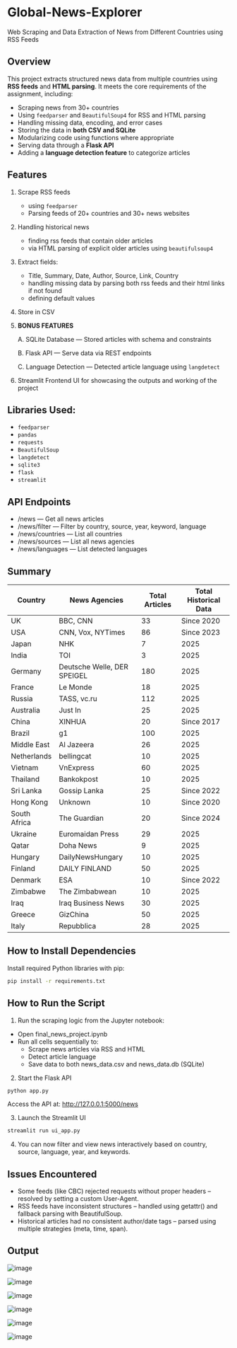# Global-News-Explorer
Web Scraping and Data Extraction of News from Different Countries using RSS Feeds

## Overview

This project extracts structured news data from multiple countries using **RSS feeds** and **HTML parsing**. It meets the core requirements of the assignment, including:

-  Scraping news from 30+ countries
-  Using `feedparser` and `BeautifulSoup4` for RSS and HTML parsing
-  Handling missing data, encoding, and error cases
-  Storing the data in **both CSV and SQLite**
-  Modularizing code using functions where appropriate
-  Serving data through a **Flask API**
-  Adding a **language detection feature** to categorize articles



##  Features
                      
1. Scrape RSS feeds

   - using `feedparser`
   - Parsing feeds of 20+ countries and 30+ news websites
2. Handling historical news

   - finding rss feeds that contain older articles
   - via HTML parsing of explicit older articles using `beautifulsoup4`
   
3. Extract fields:

   - Title, Summary, Date, Author, Source, Link, Country
   - handling missing data by parsing both rss feeds and their html links if not found
   - defining default values
     
4. Store in CSV

5. **BONUS FEATURES**
   
   A. SQLite Database — Stored articles with schema and constraints
   
   B. Flask API  — Serve data via REST endpoints
   
   C. Language Detection — Detected article language using `langdetect`

7. Streamlit Frontend UI for showcasing the outputs and working of the project

## Libraries Used:

- `feedparser`
- `pandas`
- `requests`
- `BeautifulSoup`
- `langdetect`
- `sqlite3`
- `flask`
- `streamlit`

## API Endpoints

- /news — Get all news articles
- /news/filter — Filter by country, source, year, keyword, language
- /news/countries — List all countries
- /news/sources — List all news agencies
- /news/languages — List detected languages
 

## Summary


| Country     | News Agencies                     | Total Articles | Total Historical Data |
|-------------|-----------------------------------|----------------|-----------------------|
| UK          | BBC, CNN                          | 33             | Since 2020            |
| USA         | CNN, Vox, NYTimes                 | 86             | Since 2023            |
| Japan       | NHK                               | 7              |  2025                 |
| India       | TOI                               | 3              |  2025                 |
| Germany     | Deutsche Welle, DER SPEIGEL       | 180            |  2025                 |
| France      | Le Monde                          | 18             |  2025                 |
| Russia      | TASS, vc.ru                       | 112            |  2025                 |
| Australia   | Just In                           | 25             |  2025                 |
| China       | XINHUA                            | 20             | Since 2017            |
| Brazil      | g1                                | 100            |  2025                 |
| Middle East | Al Jazeera                        | 26             |  2025                 |
| Netherlands | bellingcat                        | 10             |  2025                 |
| Vietnam     | VnExpress                         | 60             |  2025                 |
| Thailand    | Bankokpost                        | 10             |  2025                 |
| Sri Lanka   | Gossip Lanka                      | 25             | Since 2022            |
| Hong Kong   | Unknown                           | 10             | Since 2020            |
| South Africa| The Guardian                      | 20             | Since 2024            |
| Ukraine     | Euromaidan Press                  | 29             |  2025                 |
| Qatar       | Doha News                         | 9              |  2025                 |
| Hungary     | DailyNewsHungary                  | 10             |  2025                 |
| Finland     | DAILY FINLAND                     | 50             |  2025                 |
| Denmark     | ESA                               | 10             | Since 2022            |
| Zimbabwe    | The Zimbabwean                    | 10             |  2025                 |
| Iraq        | Iraq Business News                | 30             |  2025                 |
| Greece      | GizChina                          | 50             |  2025                 |
| Italy       | Repubblica                        | 28             |  2025                 |

##  How to Install Dependencies

Install required Python libraries with pip:

```bash
pip install -r requirements.txt
```
## How to Run the Script

1. Run the scraping logic from the Jupyter notebook:
  - Open final_news_project.ipynb
  - Run all cells sequentially to:
    - Scrape news articles via RSS and HTML
    - Detect article language
    - Save data to both news_data.csv and news_data.db (SQLite)
2. Start the Flask API

```bash
python app.py
```
Access the API at: http://127.0.0.1:5000/news

3. Launch the Streamlit UI

```bash
streamlit run ui_app.py
```

4. You can now filter and view news interactively based on country, source, language, year, and keywords.

## Issues Encountered

- Some feeds (like CBC) rejected requests without proper headers – resolved by setting a custom User-Agent.
- RSS feeds have inconsistent structures – handled using getattr() and fallback parsing with BeautifulSoup.
- Historical articles had no consistent author/date tags – parsed using multiple strategies (meta, time, span).

## Output

![image](https://github.com/user-attachments/assets/6edde310-9c74-4fc3-9a6a-755225bd6c9b)

![image](https://github.com/user-attachments/assets/e686b03d-29ef-48dc-823d-0d35a09e771f)

![image](https://github.com/user-attachments/assets/5f24c1c6-806d-4e0c-9bdf-a146608c4721)

![image](https://github.com/user-attachments/assets/7b2f260a-0a6a-44d5-844d-49c6b30afedf)

![image](https://github.com/user-attachments/assets/b5ecd262-d052-4867-b09f-d9707bbd1103)

![image](https://github.com/user-attachments/assets/c6301b2e-b4b8-4776-b397-7846c1069495)
